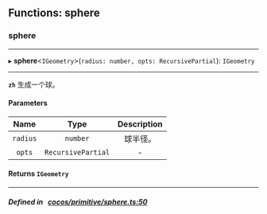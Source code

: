 ## Functions: sphere

### sphere


___
▸ **sphere**<`IGeometry`\>(`radius: number, opts: RecursivePartial`): `IGeometry`
___


**`zh`** 
生成一个球。



#### Parameters

| Name | Type | Description |
| :------: | :------: | :------: |
| `radius` | `number` | 球半径。  |
| `opts` | `RecursivePartial` | - |

#### Returns `IGeometry` 
___


##### Defined in &nbsp;   [cocos/primitive/sphere.ts:50](https://github.com/cocos-creator/engine/blob/c7bf6b8a9/cocos/primitive/sphere.ts#L50)&nbsp;
